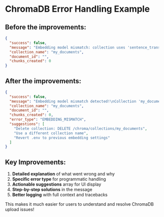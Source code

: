 # ChromaDB Error Handling Example

## Before the improvements:
```json
{
  "success": false,
  "message": "Embedding model mismatch: collection uses 'sentence_transformer:BAAI/bge-m3' but settings specify 'openai:text-embedding-3-small'. Delete or recreate the collection.",
  "collection_name": "my_documents",
  "document_id": "",
  "chunks_created": 0
}
```

## After the improvements:
```json
{
  "success": false,
  "message": "Embedding model mismatch detected!\nCollection 'my_documents' was created with: sentence_transformer:BAAI/bge-m3\nCurrent configuration expects: openai:text-embedding-3-small\n\nThis happens when you change embedding providers or models after creating collections.\nSolutions:\n1. Delete the collection and recreate it: DELETE /chroma/collections/my_documents\n2. Or change your .env back to: EMBEDDING_PROVIDER=sentence_transformer, EMBEDDING_MODEL=BAAI/bge-m3\n3. Or use a different collection name for the new embedding model",
  "collection_name": "my_documents",
  "document_id": "",
  "chunks_created": 0,
  "error_type": "EMBEDDING_MISMATCH",
  "suggestions": [
    "Delete collection: DELETE /chroma/collections/my_documents",
    "Use a different collection name",
    "Revert .env to previous embedding settings"
  ]
}
```

## Key Improvements:
1. **Detailed explanation** of what went wrong and why
2. **Specific error type** for programmatic handling
3. **Actionable suggestions** array for UI display
4. **Step-by-step solutions** in the message
5. **Better logging** with full context and tracebacks

This makes it much easier for users to understand and resolve ChromaDB upload issues!
